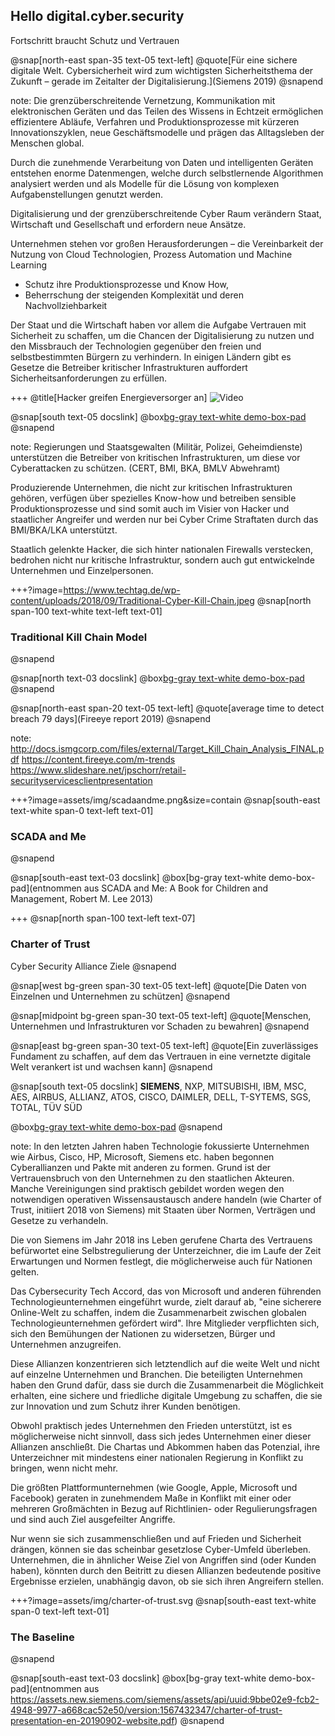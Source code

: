 ## Hello digital.cyber.security
Fortschritt braucht Schutz und Vertrauen 

@snap[north-east span-35 text-05 text-left]
@quote[Für eine sichere digitale Welt. Cybersicherheit wird zum wichtigsten Sicherheitsthema der Zukunft – gerade im Zeitalter der Digitalisierung.](Siemens 2019)
@snapend

note:
Die grenzüberschreitende Vernetzung, Kommunikation mit elektronischen Geräten und das Teilen des Wissens in Echtzeit ermöglichen effizientere Abläufe, Verfahren und Produktionsprozesse mit kürzeren Innovationszyklen, neue Geschäftsmodelle und prägen das Alltagsleben der Menschen global.

Durch die zunehmende Verarbeitung von Daten und intelligenten Geräten entstehen enorme Datenmengen, welche durch selbstlernende Algorithmen analysiert werden und als Modelle für die Lösung von komplexen Aufgabenstellungen genutzt werden.

Digitalisierung und der grenzüberschreitende Cyber Raum verändern Staat, Wirtschaft und Gesellschaft und erfordern neue Ansätze.

Unternehmen stehen vor großen Herausforderungen 
– die Vereinbarkeit der Nutzung von Cloud Technologien, Prozess Automation und Machine Learning  
- Schutz ihre Produktionsprozesse und Know How, 
- Beherrschung der steigenden Komplexität und deren Nachvollziehbarkeit 

Der Staat und die Wirtschaft haben vor allem die Aufgabe Vertrauen mit Sicherheit zu schaffen, um die Chancen der Digitalisierung zu nutzen und den Missbrauch der Technologien gegenüber den freien und selbstbestimmten Bürgern zu verhindern. In einigen Ländern gibt es Gesetze die Betreiber kritischer Infrastrukturen auffordert Sicherheitsanforderungen zu erfüllen.

+++
@title[Hacker greifen Energieversorger an]
![Video](https://www.youtube.com/embed/twcK4OC_njI) 

@snap[south text-05 docslink]
@box[bg-gray text-white demo-box-pad](https://www.youtube.com/embed/twcK4OC_njI)
@snapend

note: 
Regierungen und Staatsgewalten (Militär, Polizei, Geheimdienste) unterstützen die Betreiber von kritischen Infrastrukturen, um diese vor Cyberattacken zu schützen. (CERT, BMI, BKA, BMLV Abwehramt)

Produzierende Unternehmen, die nicht zur kritischen Infrastrukturen gehören, verfügen über spezielles Know-how und betreiben sensible Produktionsprozesse und sind somit auch im Visier von Hacker und staatlicher Angreifer und werden nur bei Cyber Crime Straftaten durch das BMI/BKA/LKA unterstützt.

Staatlich gelenkte Hacker, die sich hinter nationalen Firewalls verstecken, bedrohen nicht nur kritische Infrastruktur, sondern auch gut entwickelnde Unternehmen und Einzelpersonen.

+++?image=https://www.techtag.de/wp-content/uploads/2018/09/Traditional-Cyber-Kill-Chain.jpeg
@snap[north span-100 text-white text-left text-01]
### Traditional Kill Chain Model
@snapend

@snap[north text-03 docslink]
@box[bg-gray text-white demo-box-pad](https://www.techtag.de/wp-content/uploads/2018/09/Traditional-Cyber-Kill-Chain.jpeg)
@snapend

@snap[north-east span-20 text-05 text-left]
@quote[average time to detect breach 79 days](Fireeye report 2019)
@snapend

note: 
http://docs.ismgcorp.com/files/external/Target_Kill_Chain_Analysis_FINAL.pdf
https://content.fireeye.com/m-trends
https://www.slideshare.net/jpschorr/retail-securityservicesclientpresentation

+++?image=assets/img/scadaandme.png&size=contain
@snap[south-east text-white span-0 text-left text-01]
### SCADA and Me
@snapend

@snap[south-east text-03 docslink]
@box[bg-gray text-white demo-box-pad](entnommen aus SCADA and Me: A Book for Children and Management, Robert M. Lee 2013)

+++
@snap[north span-100 text-left text-07]
### Charter of Trust
Cyber Security Alliance Ziele
@snapend

@snap[west bg-green span-30 text-05 text-left]
@quote[Die Daten von Einzelnen und Unternehmen zu schützen]
@snapend

@snap[midpoint bg-green span-30 text-05 text-left]
@quote[Menschen, Unternehmen und Infrastrukturen vor Schaden zu bewahren]
@snapend

@snap[east bg-green span-30 text-05 text-left]
@quote[Ein zuverlässiges Fundament zu schaffen, auf dem das Vertrauen in eine vernetzte digitale Welt verankert ist und wachsen kann]
@snapend

@snap[south text-05 docslink]
**SIEMENS**, NXP, MITSUBISHI, IBM, MSC, AES, AIRBUS, ALLIANZ, ATOS, CISCO, DAIMLER, DELL, T-SYTEMS, SGS, TOTAL, TÜV SÜD

@box[bg-gray text-white demo-box-pad](https://new.siemens.com/global/en/company/topic-areas/cybersecurity.html)
@snapend

note: 
In den letzten Jahren haben Technologie fokussierte Unternehmen wie Airbus, Cisco, HP, Microsoft, Siemens etc. haben begonnen Cyberallianzen und Pakte mit anderen zu formen. Grund ist der Vertrauensbruch von den Unternehmen zu den staatlichen Akteuren. Manche Vereinigungen sind praktisch gebildet worden wegen den notwendigen operativen Wissensaustausch andere handeln (wie Charter of Trust, initiiert 2018 von Siemens) mit Staaten über Normen, Verträgen und Gesetze zu verhandeln. 

Die von Siemens im Jahr 2018 ins Leben gerufene Charta des Vertrauens befürwortet eine Selbstregulierung der Unterzeichner, die im Laufe der Zeit Erwartungen und Normen festlegt, die möglicherweise auch für Nationen gelten. 

Das Cybersecurity Tech Accord, das von Microsoft und anderen führenden Technologieunternehmen eingeführt wurde, zielt darauf ab, "eine sicherere Online-Welt zu schaffen, indem die Zusammenarbeit zwischen globalen Technologieunternehmen gefördert wird". Ihre Mitglieder verpflichten sich, sich den Bemühungen der Nationen zu widersetzen, Bürger und Unternehmen anzugreifen.

Diese Allianzen konzentrieren sich letztendlich auf die weite Welt und nicht auf einzelne Unternehmen und Branchen. Die beteiligten Unternehmen haben den Grund dafür, dass sie durch die Zusammenarbeit die Möglichkeit erhalten, eine sichere und friedliche digitale Umgebung zu schaffen, die sie zur Innovation und zum Schutz ihrer Kunden benötigen.

Obwohl praktisch jedes Unternehmen den Frieden unterstützt, ist es möglicherweise nicht sinnvoll, dass sich jedes Unternehmen einer dieser Allianzen anschließt. Die Chartas und Abkommen haben das Potenzial, ihre Unterzeichner mit mindestens einer nationalen Regierung in Konflikt zu bringen, wenn nicht mehr. 

Die größten Plattformunternehmen (wie Google, Apple, Microsoft und Facebook) geraten in zunehmendem Maße in Konflikt mit einer oder mehreren Großmächten in Bezug auf Richtlinien- oder Regulierungsfragen und sind auch Ziel ausgefeilter Angriffe. 

Nur wenn sie sich zusammenschließen und auf Frieden und Sicherheit drängen, können sie das scheinbar gesetzlose Cyber-Umfeld überleben. Unternehmen, die in ähnlicher Weise Ziel von Angriffen sind (oder Kunden haben), könnten durch den Beitritt zu diesen Allianzen bedeutende positive Ergebnisse erzielen, unabhängig davon, ob sie sich ihren Angreifern stellen.

+++?image=assets/img/charter-of-trust.svg 
@snap[south-east text-white span-0 text-left text-01]
### The Baseline
@snapend

@snap[south-east text-03 docslink]
@box[bg-gray text-white demo-box-pad](entnommen aus https://assets.new.siemens.com/siemens/assets/api/uuid:9bbe02e9-fcb2-4948-9977-a668cac52e50/version:1567432347/charter-of-trust-presentation-en-20190902-website.pdf) 
@snapend